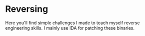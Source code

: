 # Reversing

Here you'll find simple challenges I made to teach myself reverse engineering skills. I mainly use IDA for patching these binaries.
